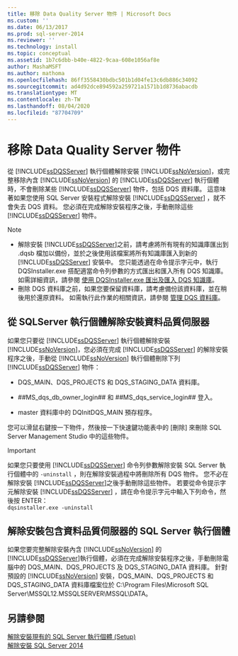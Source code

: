 ```yaml
---
title: 移除 Data Quality Server 物件 | Microsoft Docs
ms.custom: ''
ms.date: 06/13/2017
ms.prod: sql-server-2014
ms.reviewer: ''
ms.technology: install
ms.topic: conceptual
ms.assetid: 1b7c6dbb-b40e-4822-9caa-608e1056af8e
author: MashaMSFT
ms.author: mathoma
ms.openlocfilehash: 86ff3558430bdbc501b1d04fe13c6db886c34092
ms.sourcegitcommit: ad4d92dce894592a259721a1571b1d8736abacdb
ms.translationtype: MT
ms.contentlocale: zh-TW
ms.lasthandoff: 08/04/2020
ms.locfileid: "87704709"
---
```

# <a name="remove-data-quality-server-objects"></a>移除 Data Quality Server 物件
  從 [!INCLUDE[ssDQSServer](../../includes/ssdqsserver-md.md)] 執行個體解除安裝 [!INCLUDE[ssNoVersion](../../includes/ssnoversion-md.md)]，或完整移除內含 [!INCLUDE[ssNoVersion](../../includes/ssnoversion-md.md)] 的 [!INCLUDE[ssDQSServer](../../includes/ssdqsserver-md.md)] 執行個體時，不會刪除某些 [!INCLUDE[ssDQSServer](../../includes/ssdqsserver-md.md)] 物件，包括 DQS 資料庫。 這意味著如果您使用 SQL Server 安裝程式解除安裝 [!INCLUDE[ssDQSServer](../../includes/ssdqsserver-md.md)] ，就不會失去 DQS 資料。 您必須在完成解除安裝程序之後，手動刪除這些 [!INCLUDE[ssDQSServer](../../includes/ssdqsserver-md.md)] 物件。  
  
> [!NOTE]
>  -   解除安裝 [!INCLUDE[ssDQSServer](../../includes/ssdqsserver-md.md)]之前，請考慮將所有現有的知識庫匯出到 .dqsb 檔加以備份，並於之後使用該檔案將所有知識庫匯入到新的 [!INCLUDE[ssDQSServer](../../includes/ssdqsserver-md.md)] 安裝中。 您只能透過在命令提示字元中，執行 DQSInstaller.exe 搭配適當命令列參數的方式匯出和匯入所有 DQS 知識庫。 如需詳細資訊，請參閱 [使用 DQSInstaller.exe 匯出及匯入 DQS 知識庫](../../data-quality-services/install-windows/export-and-import-dqs-knowledge-bases-using-dqsinstaller-exe.md)。  
> -   刪除 DQS 資料庫之前，如果您要保留資料庫，請考慮備份該資料庫，並在稍後用於還原資料。 如需執行此作業的相關資訊，請參閱 [管理 DQS 資料庫](../../../2014/data-quality-services/manage-dqs-databases.md)。  
  
## <a name="uninstall-data-quality-server-from-a-sql-server-instance"></a>從 SQLServer 執行個體解除安裝資料品質伺服器  
 如果您只要從 [!INCLUDE[ssDQSServer](../../includes/ssdqsserver-md.md)] 執行個體解除安裝 [!INCLUDE[ssNoVersion](../../includes/ssnoversion-md.md)]，您必須在完成 [!INCLUDE[ssDQSServer](../../includes/ssdqsserver-md.md)] 的解除安裝程序之後，手動從 [!INCLUDE[ssNoVersion](../../includes/ssnoversion-md.md)] 執行個體刪除下列 [!INCLUDE[ssDQSServer](../../includes/ssdqsserver-md.md)] 物件：  
  
-   DQS_MAIN、DQS_PROJECTS 和 DQS_STAGING_DATA 資料庫。  
  
-   \##MS_dqs_db_owner_login## 和 ##MS_dqs_service_login## 登入。  
  
-   master 資料庫中的 DQInitDQS_MAIN 預存程序。  
  
 您可以滑鼠右鍵按一下物件，然後按一下快速鍵功能表中的 [刪除]  來刪除 SQL Server Management Studio 中的這些物件。  
  
> [!IMPORTANT]  
>  如果您只要使用 [!INCLUDE[ssDQSServer](../../includes/ssdqsserver-md.md)] 命令列參數解除安裝 SQL Server 執行個體中的 `-uninstall` ，則在解除安裝過程中將刪除所有 DQS 物件。 您不必在解除安裝 [!INCLUDE[ssDQSServer](../../includes/ssdqsserver-md.md)]之後手動刪除這些物件。 若要從命令提示字元解除安裝 [!INCLUDE[ssDQSServer](../../includes/ssdqsserver-md.md)] ，請在命令提示字元中輸入下列命令，然後按 ENTER：   
> `dqsinstaller.exe -uninstall`  
  
## <a name="uninstall-sql-server-instance-containing-data-quality-server"></a>解除安裝包含資料品質伺服器的 SQL Server 執行個體  
 如果您要完整解除安裝內含 [!INCLUDE[ssNoVersion](../../includes/ssnoversion-md.md)] 的 [!INCLUDE[ssDQSServer](../../includes/ssdqsserver-md.md)]執行個體，必須在完成解除安裝程序之後，手動刪除電腦中的 DQS_MAIN、DQS_PROJECTS 及 DQS_STAGING_DATA 資料庫。 針對預設的 [!INCLUDE[ssNoVersion](../../includes/ssnoversion-md.md)] 安裝，DQS_MAIN、DQS_PROJECTS 和 DQS_STAGING_DATA 資料庫檔案位於 C:\Program Files\Microsoft SQL Server\MSSQL12.MSSQLSERVER\MSSQL\DATA。  
  
## <a name="see-also"></a>另請參閱  
 [解除安裝現有的 SQL Server 執行個體 &#40;Setup&#41;](../../../2014/sql-server/install/uninstall-an-existing-instance-of-sql-server-setup.md)   
 [解除安裝 SQL Server 2014](uninstall-sql-server.md)  
  
  
